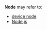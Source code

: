 **Node** may refer to:

*   [device node](/index.php/Device_node "Device node")
*   [Node.js](/index.php/Node.js "Node.js")